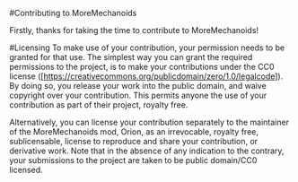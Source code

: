 #Contributing to MoreMechanoids 

Firstly, thanks for taking the time to contribute to MoreMechanoids! 

#Licensing
To make use of your contribution, your permission needs to be granted for that use. The simplest way you can grant the required permissions to the project, is to make your contributions under the CC0 license ([https://creativecommons.org/publicdomain/zero/1.0/legalcode]). By doing so, you release your work into the public domain, and waive copyright over your contribution. This permits anyone the use of your contribution as part of their project, royalty free. 

Alternatively, you can license your contribution separately to the maintainer of the MoreMechanoids mod, Orion, as an irrevocable, royalty free, sublicensable, license to reproduce and share your contribution, or derivative work. Note that in the absence of any indication to the contrary, your submissions to the project are taken to be public domain/CC0 licensed. 

